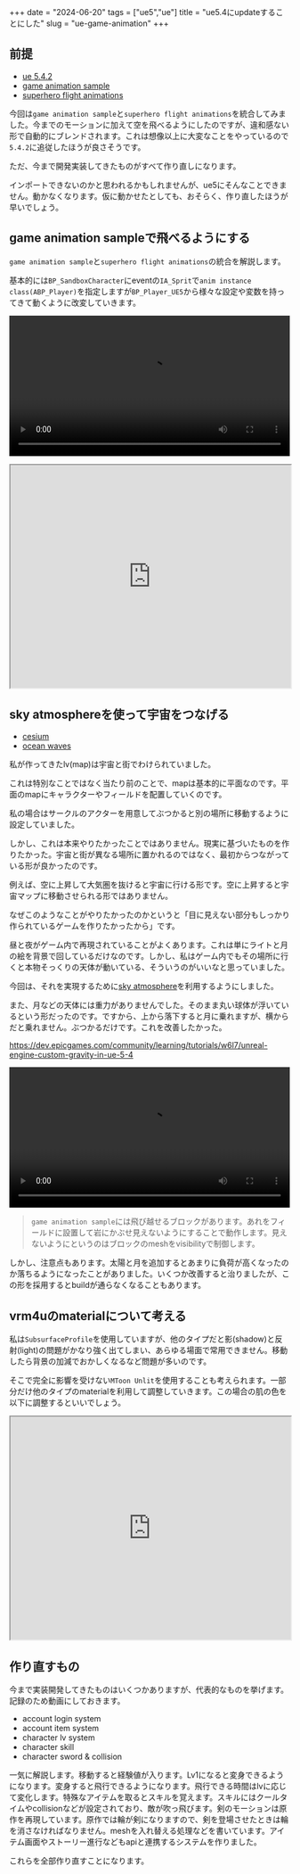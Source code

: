 +++
date = "2024-06-20"
tags = ["ue5","ue"]
title = "ue5.4にupdateすることにした"
slug = "ue-game-animation"
+++

## 前提

- [ue 5.4.2](https://www.unrealengine.com/en)
- [game animation sample](https://www.unrealengine.com/en/blog/game-animation-sample)
- [superhero flight animations](https://www.unrealengine.com/marketplace/ja/product/superhero-flight-animations)

今回は`game animation sample`と`superhero flight animations`を統合してみました。今までのモーションに加えて空を飛べるようにしたのですが、違和感ない形で自動的にブレンドされます。これは想像以上に大変なことをやっているので`5.4.2`に追従したほうが良さそうです。

ただ、今まで開発実装してきたものがすべて作り直しになります。

インポートできないのかと思われるかもしれませんが、ue5にそんなことできません。動かなくなります。仮に動かせたとしても、おそらく、作り直したほうが早いでしょう。

## game animation sampleで飛べるようにする

`game animation sample`と`superhero flight animations`の統合を解説します。

基本的には`BP_SandboxCharacter`にeventの`IA_Sprit`で`anim instance class(ABP_Player)`を指定しますが`BP_Player_UE5`から様々な設定や変数を持ってきて動くように改変していきます。

<video controls style="width:100%;"><source src="/m/post/ue/ue5_2024-06-21_025510.mp4"></video>

<iframe src="https://blueprintue.com/render/7z11v96t/" scrolling="no" width="100%" height="400px"></iframe>

## sky atmosphereを使って宇宙をつなげる

- [cesium](https://www.unrealengine.com/marketplace/ja/product/cesium-for-unreal)
- [ocean waves](https://www.unrealengine.com/marketplace/en-US/product/ocean-waves)

私が作ってきたlv(map)は宇宙と街でわけられていました。

これは特別なことではなく当たり前のことで、mapは基本的に平面なのです。平面のmapにキャラクターやフィールドを配置していくのです。

私の場合はサークルのアクターを用意してぶつかると別の場所に移動するように設定していました。

しかし、これは本来やりたかったことではありません。現実に基づいたものを作りたかった。宇宙と街が異なる場所に置かれるのではなく、最初からつながっている形が良かったのです。

例えば、空に上昇して大気圏を抜けると宇宙に行ける形です。空に上昇すると宇宙マップに移動させられる形ではありません。

なぜこのようなことがやりたかったのかというと「目に見えない部分もしっかり作られているゲームを作りたかったから」です。

昼と夜がゲーム内で再現されていることがよくあります。これは単にライトと月の絵を背景で回しているだけなのです。しかし、私はゲーム内でもその場所に行くと本物そっくりの天体が動いている、そういうのがいいなと思っていました。

今回は、それを実現するために[sky atmosphere](https://dev.epicgames.com/documentation/en-us/unreal-engine/sky-atmosphere-component-in-unreal-engine)を利用するようにしました。

また、月などの天体には重力がありませんでした。そのまま丸い球体が浮いているという形だったのです。ですから、上から落下すると月に乗れますが、横からだと乗れません。ぶつかるだけです。これを改善したかった。

https://dev.epicgames.com/community/learning/tutorials/w6l7/unreal-engine-custom-gravity-in-ue-5-4

<video controls style="width:100%;"><source src="/m/post/ue/ue5_2024-06-21_125510.mp4"></video>

> `game animation sample`には飛び越せるブロックがあります。あれをフィールドに設置して岩にかぶせ見えないようにすることで動作します。見えないようにというのはブロックのmeshをvisibilityで制御します。

しかし、注意点もあります。太陽と月を追加するとあまりに負荷が高くなったのか落ちるようになったことがありました。いくつか改善すると治りましたが、この形を採用するとbuildが通らなくなることもあります。

## vrm4uのmaterialについて考える 

私は`SubsurfaceProfile`を使用していますが、他のタイプだと影(shadow)と反射(light)の問題がかなり強く出てしまい、あらゆる場面で常用できません。移動したら背景の加減でおかしくなるなど問題が多いのです。

そこで完全に影響を受けない`MToon Unlit`を使用することも考えられます。一部分だけ他のタイプのmaterialを利用して調整していきます。この場合の肌の色を以下に調整するといいでしょう。

<iframe src="https://blueprintue.com/render/wi2aobel/" scrolling="no" width="100%" height="400px"></iframe>

## 作り直すもの

今まで実装開発してきたものはいくつかありますが、代表的なものを挙げます。記録のため動画にしておきます。

- account login system
- account item system
- character lv system
- character skill
- character sword & collision

一気に解説します。移動すると経験値が入ります。Lv1になると変身できるようになります。変身すると飛行できるようになります。飛行できる時間はlvに応じて変化します。特殊なアイテムを取るとスキルを覚えます。スキルにはクールタイムやcollisionなどが設定されており、敵が吹っ飛びます。剣のモーションは原作を再現しています。原作では輪が剣になりますので、剣を登場させたときは輪を消さなければなりません。meshを入れ替える処理などを書いています。アイテム画面やストーリー進行などもapiと連携するシステムを作りました。

これらを全部作り直すことになります。
